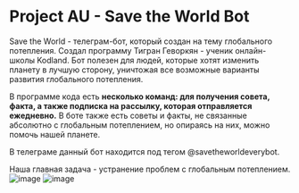 # Project AU - Save the World Bot
Save the World - телеграм-бот, который создан на тему глобального потепления. Создал программу Тигран Геворкян - ученик онлайн-школы Kodland.
Бот полезен для людей, которые хотят изменить планету в лучшую сторону, уничтожая все возможные варианты развития глобального потепления.

В программе кода есть **несколько команд: для получения совета, факта, а также подписка на рассылку, которая отправляется ежедневно.** В боте также есть советы и факты, не связанные абсолютно с глобальным потеплением, но опираясь на них, можно помочь нашей планете.

В телеграме данный бот находится под тегом @savetheworldeverybot.

Наша главная задача - устранение проблем с глобальным потеплением.
![image](https://github.com/user-attachments/assets/5864f180-75c0-418f-8396-37c04ba41afc)
![image](https://github.com/user-attachments/assets/aa0435a8-9ef5-4d30-b3cd-1d8b9af67e83)

